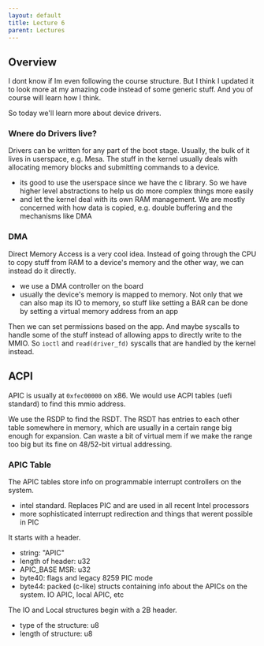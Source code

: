 ```yaml
---
layout: default
title: Lecture 6
parent: Lectures
---
```


## Overview

I dont know if Im even following the course structure. But I think I updated it to look more at my amazing code instead of some generic stuff. And you of course will learn how I think.

So today we'll learn more about device drivers.

### Wnere do Drivers live?

Drivers can be written for any part of the boot stage. Usually, the bulk of it lives in userspace, e.g. Mesa. The stuff in the kernel usually deals with allocating memory blocks and submitting commands to a device.

- its good to use the userspace since we have the c library. So we have higher level abstractions to help us do more complex things more easily
- and let the kernel deal with its own RAM management. We are mostly concerned with how data is copied, e.g. double buffering and the mechanisms like DMA

### DMA

Direct Memory Access is a very cool idea. Instead of going through the CPU to copy stuff from RAM to a device's memory and the other way, we can instead do it directly.

- we use a DMA controller on the board
- usually the device's memory is mapped to memory. Not only that we can also map its IO to memory, so stuff like setting a BAR can be done by setting a virtual memory address from an app

Then we can set permissions based on the app. And maybe syscalls to handle some of the stuff instead of allowing apps to directly write to the MMIO. So `ioctl` and `read(driver_fd)` syscalls that are handled by the kernel instead.

## ACPI

APIC is usually at `0xfec00000` on x86. We would use ACPI tables (uefi standard) to find this mmio address.

We use the RSDP to find the RSDT. The RSDT has entries to each other table somewhere in memory, which are usually in a certain range big enough for expansion. Can waste a bit of virtual mem if we make the range too big but its fine on 48/52-bit virtual addressing.

### APIC Table

The APIC tables store info on programmable interrupt controllers on the system.

- intel standard. Replaces PIC and are used in all recent Intel processors
- more sophisticated interrupt redirection and things that werent possible in PIC

It starts with a header.

- string: "APIC"
- length of header: u32
- APIC_BASE MSR: u32
- byte40: flags and legacy 8259 PIC mode
- byte44: packed (c-like) structs containing info about the APICs on the system. IO APIC, local APIC, etc

The IO and Local structures begin with a 2B header.

- type of the structure: u8
- length of structure: u8
